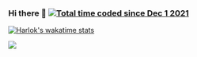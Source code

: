 ### Hi there 👋 <a href="https://wakatime.com/@8fb71cb4-d59f-4eb5-b37c-8b1ac2e86e8b"><img src="https://wakatime.com/badge/user/8fb71cb4-d59f-4eb5-b37c-8b1ac2e86e8b.svg" alt="Total time coded since Dec 1 2021" /></a>

[![Harlok's wakatime stats](https://github-readme-stats.vercel.app/api/wakatime?username=DAndrei&layout=compact&langs_count=8&theme=dark)](https://github.com/anuraghazra/github-readme-stats)

<a href="https://wakatime.com"><img src="https://wakatime.com/share/@DAndrei/0e8bfe8b-3f82-48f5-8247-bcde199d315e.png" /></a>

